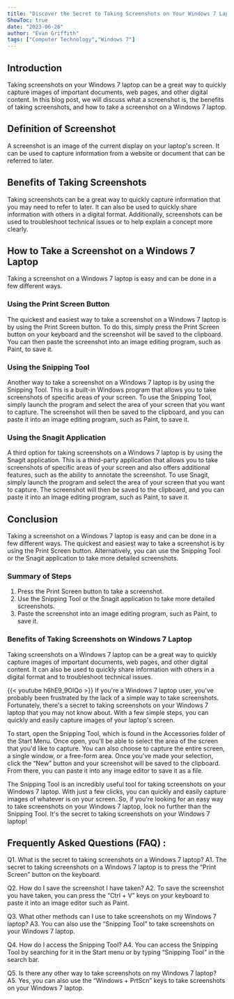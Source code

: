 ```yaml
---
title: "Discover the Secret to Taking Screenshots on Your Windows 7 Laptop!"
ShowToc: true 
date: "2023-06-26"
author: "Evan Griffith" 
tags: ["Computer Technology","Windows 7"]
---
```

## Introduction
Taking screenshots on your Windows 7 laptop can be a great way to quickly capture images of important documents, web pages, and other digital content. In this blog post, we will discuss what a screenshot is, the benefits of taking screenshots, and how to take a screenshot on a Windows 7 laptop. 

## Definition of Screenshot 
A screenshot is an image of the current display on your laptop's screen. It can be used to capture information from a website or document that can be referred to later. 

## Benefits of Taking Screenshots 
Taking screenshots can be a great way to quickly capture information that you may need to refer to later. It can also be used to quickly share information with others in a digital format. Additionally, screenshots can be used to troubleshoot technical issues or to help explain a concept more clearly. 

## How to Take a Screenshot on a Windows 7 Laptop 
Taking a screenshot on a Windows 7 laptop is easy and can be done in a few different ways. 

### Using the Print Screen Button 
The quickest and easiest way to take a screenshot on a Windows 7 laptop is by using the Print Screen button. To do this, simply press the Print Screen button on your keyboard and the screenshot will be saved to the clipboard. You can then paste the screenshot into an image editing program, such as Paint, to save it. 

### Using the Snipping Tool 
Another way to take a screenshot on a Windows 7 laptop is by using the Snipping Tool. This is a built-in Windows program that allows you to take screenshots of specific areas of your screen. To use the Snipping Tool, simply launch the program and select the area of your screen that you want to capture. The screenshot will then be saved to the clipboard, and you can paste it into an image editing program, such as Paint, to save it. 

### Using the Snagit Application 
A third option for taking screenshots on a Windows 7 laptop is by using the Snagit application. This is a third-party application that allows you to take screenshots of specific areas of your screen and also offers additional features, such as the ability to annotate the screenshot. To use Snagit, simply launch the program and select the area of your screen that you want to capture. The screenshot will then be saved to the clipboard, and you can paste it into an image editing program, such as Paint, to save it. 

## Conclusion 
Taking a screenshot on a Windows 7 laptop is easy and can be done in a few different ways. The quickest and easiest way to take a screenshot is by using the Print Screen button. Alternatively, you can use the Snipping Tool or the Snagit application to take more detailed screenshots. 

### Summary of Steps 
1. Press the Print Screen button to take a screenshot. 
2. Use the Snipping Tool or the Snagit application to take more detailed screenshots. 
3. Paste the screenshot into an image editing program, such as Paint, to save it. 

### Benefits of Taking Screenshots on Windows 7 Laptop 
Taking screenshots on a Windows 7 laptop can be a great way to quickly capture images of important documents, web pages, and other digital content. It can also be used to quickly share information with others in a digital format and to troubleshoot technical issues.

{{< youtube h6hE9_9OlQo >}} 
If you're a Windows 7 laptop user, you've probably been frustrated by the lack of a simple way to take screenshots. Fortunately, there's a secret to taking screenshots on your Windows 7 laptop that you may not know about. With a few simple steps, you can quickly and easily capture images of your laptop's screen.

To start, open the Snipping Tool, which is found in the Accessories folder of the Start Menu. Once open, you'll be able to select the area of the screen that you'd like to capture. You can also choose to capture the entire screen, a single window, or a free-form area. Once you've made your selection, click the “New” button and your screenshot will be saved to the clipboard. From there, you can paste it into any image editor to save it as a file.

The Snipping Tool is an incredibly useful tool for taking screenshots on your Windows 7 laptop. With just a few clicks, you can quickly and easily capture images of whatever is on your screen. So, if you're looking for an easy way to take screenshots on your Windows 7 laptop, look no further than the Snipping Tool. It's the secret to taking screenshots on your Windows 7 laptop!

## Frequently Asked Questions (FAQ) :
Q1. What is the secret to taking screenshots on a Windows 7 laptop?
A1. The secret to taking screenshots on a Windows 7 laptop is to press the “Print Screen” button on the keyboard.

Q2. How do I save the screenshot I have taken?
A2. To save the screenshot you have taken, you can press the “Ctrl + V” keys on your keyboard to paste it into an image editor such as Paint.

Q3. What other methods can I use to take screenshots on my Windows 7 laptop?
A3. You can also use the “Snipping Tool” to take screenshots on your Windows 7 laptop.

Q4. How do I access the Snipping Tool?
A4. You can access the Snipping Tool by searching for it in the Start menu or by typing “Snipping Tool” in the search bar.

Q5. Is there any other way to take screenshots on my Windows 7 laptop?
A5. Yes, you can also use the “Windows + PrtScn” keys to take screenshots on your Windows 7 laptop.


